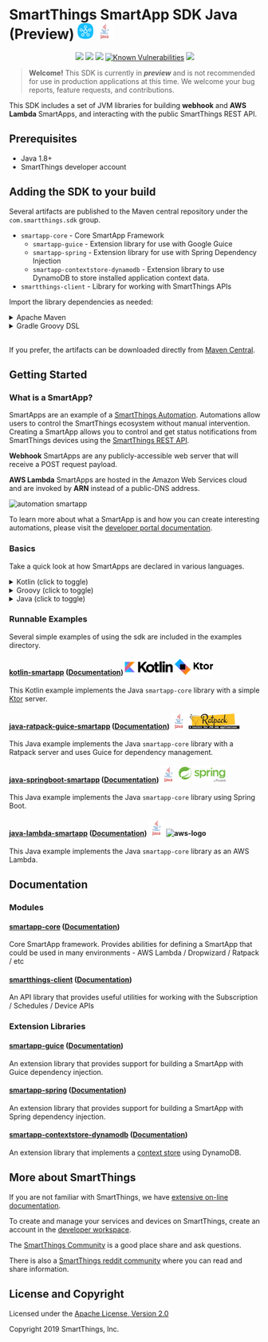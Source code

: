 # SmartThings SmartApp SDK Java (Preview) ![SmartThings](docs/smartthings-logo.png) ![Java](docs/java-logo.png)

<p align="center">
<a href="https://search.maven.org/search?q=g:%22com.smartthings.sdk%22"><img src="https://img.shields.io/maven-central/v/com.smartthings.sdk/smartapp-core.svg?label=Maven%20Central" /></a>
<a href="https://circleci.com/gh/SmartThingsCommunity/smartapp-sdk-java/tree/master"><img src="https://circleci.com/gh/SmartThingsCommunity/smartapp-sdk-java/tree/master.svg?style=svg&circle-token=21da1691c64a0b734e55ada5d591b477347a2936" /></a>
<a href="https://codecov.io/gh/SmartThingsCommunity/smartapp-sdk-java"><img src="https://codecov.io/gh/SmartThingsCommunity/smartapp-sdk-java/branch/master/graph/badge.svg?token=Zy5sgPRzLd"></a>
<a href="https://snyk.io/test/github/SmartThingsCommunity/smartapp-sdk-java"><img src="https://snyk.io/test/github/SmartThingsCommunity/smartapp-sdk-java/badge.svg" alt="Known Vulnerabilities" data-canonical-src="https://snyk.io/test/github/SmartThingsCommunity/smartapp-sdk-java" style="max-width:100%;"></a>
    <a href="https://smartthingsdev.slack.com/messages/CG8D8PS6B"><img src="https://badgen.net/badge//smartthingsdev?icon=slack" /></a>
</p>

> **Welcome!**  This SDK is currently in _**preview**_ and is not recommended for use in production applications at this time. We welcome your bug reports, feature requests, and contributions.

This SDK includes a set of JVM libraries for building **webhook** and **AWS Lambda** SmartApps, and interacting with
the public SmartThings REST API.

## Prerequisites

* Java 1.8+
* SmartThings developer account

## Adding the SDK to your build

Several artifacts are published to the Maven central repository under the `com.smartthings.sdk` group.

* `smartapp-core` - Core SmartApp Framework
  * `smartapp-guice` - Extension library for use with Google Guice
  * `smartapp-spring` - Extension library for use with Spring Dependency Injection
  * `smartapp-contextstore-dynamodb` - Extension library to use DynamoDB to
    store installed application context data.
* `smartthings-client` - Library for working with SmartThings APIs

Import the library dependencies as needed:

<details>
    <summary>Apache Maven</summary>

```xml
<dependency>
  <groupId>com.smartthings.sdk</groupId>
  <artifactId>smartapp-core</artifactId>
  <version>0.0.4-PREVIEW</version>
  <type>pom</type>
</dependency>
```

</details>

<details>
    <summary>Gradle Groovy DSL</summary>

```groovy
implementation 'com.smartthings.sdk:smartapp-core:0.0.4-PREVIEW'
```

</details>
<br>

If you prefer, the artifacts can be downloaded directly from [Maven Central](https://search.maven.org/search?q=g:com.smarrthings.sdk).

## Getting Started

### What is a SmartApp?

SmartApps are an example of a
[SmartThings Automation](https://smartthings.developer.samsung.com/develop/getting-started/automation.html).
Automations allow users to control the SmartThings ecosystem without manual intervention. Creating a SmartApp allows
you to control and get status notifications from SmartThings devices using the
[SmartThings REST API](https://smartthings.developer.samsung.com/develop/api-ref/st-api.html).

**Webhook** SmartApps are any publicly-accessible web server that will receive a POST request payload.

**AWS Lambda** SmartApps are hosted in the Amazon Web Services cloud and are invoked by **ARN** instead of a
public-DNS address.

![automation smartapp](https://smartthings.developer.samsung.com/develop/getting-started/img/automation_smartapp.png)

To learn more about what a SmartApp is and how you can create interesting automations, please visit the [developer portal documentation](https://smartthings.developer.samsung.com/develop/guides/smartapps/basics.html).

### Basics

Take a quick look at how SmartApps are declared in various languages.

<details>
<summary>Kotlin (click to toggle)</summary>

```kotlin
package app

val smartApp: SmartApp = SmartApp.of { spec ->
    spec
        .configuration(Configuration())
        .install {
            Response.ok(InstallResponseData())
        }
        .update {
            Response.ok(UpdateResponseData())
        }
        .event {
            Response.ok(EventResponseData())
        }
        .uninstall {
            Response.ok(UninstallResponseData())
        }
}

fun Application.main() {
    install(Routing) {
        post("/smartapp") {
            call.respond(smartApp.execute(call.receive()))
        }
    }
}

```

</details>

<details>
<summary>Groovy (click to toggle)</summary>

```groovy
    SmartApp smartApp = SmartApp.of { spec ->
        spec
            .install({ req ->
                // create subscriptions
                Response.ok()
            })
            .update({ req ->
                // delete subscriptions
                // create subscriptions
                Response.ok()
            })
            .configuration({ req ->
                ConfigurationResponseData data = ...// build config
                Response.ok(data)
            })
            .event(EventHandler.of { eventSpec ->
                eventSpec
                    .onSubscription("switch", { event ->
                       // do something
                    })
                    .onSchedule("nightly", { event ->
                       // do something
                    })
                    .onEvent(
                        { event ->
                            // test event
                            true
                        },
                        { event ->
                            // do something
                        }
                    )
            })
    }
```

</details>

<details>
<summary>Java (click to toggle)</summary>

```java
    private final SmartApp smartApp = SmartApp.of(spec ->
        spec
            .install(request -> {
                return Response.ok();
            })
            .update(request -> {
                return Response.ok(UpdateResponseData.newInstance());
            })
            .configuration(request -> {
                return Response.ok(ConfigurationReponseData.newInstance());
            })
            .event(request -> {
                EventData eventData = request.getEventData();
                EventHandler.of(eventSpec ->
                        eventSpec
                                .onEvent(event -> {
                                    // when this predicate is true...
                                    return true;
                                }, event -> {
                                    // ...do something with event
                                })
                                .onSchedule("nightly", event -> {
                                    // do something
                                })
                                .onSubscription("switch", event -> {
                                    // do something
                                })
                );
                return Response.ok(EventResponseData.newInstance());
            })
        );
```

</details>

### Runnable Examples

Several simple examples of using the sdk are included in the examples directory.

#### [kotlin-smartapp](examples/kotlin-smartapp) ([Documentation](examples/kotlin-smartapp/README.md)) ![kotlin-logo](docs/kotlin-logo.png) ![ktor-logo](docs/ktor-logo.png)
This Kotlin example implements the Java `smartapp-core` library with a simple [Ktor](https://ktor.io/) server.

#### [java-ratpack-guice-smartapp](examples/java-ratpack-guice-smartapp) ([Documentation](examples/java-ratpack-guice-smartapp/README.md)) ![java-logo](docs/java-logo.png) ![ratpack-logo](docs/ratpack-logo.png)
This Java example implements the Java `smartapp-core` library with a Ratpack server and uses Guice for dependency management.

#### [java-springboot-smartapp](examples/java-springboot-smartapp) ([Documentation](examples/java-springboot-smartapp/README.md)) ![java-logo](docs/java-logo.png) ![spring-logo](docs/spring-logo.png)
This Java example implements the Java `smartapp-core` library using Spring Boot.

#### [java-lambda-smartapp](examples/java-lambda-smartapp) ([Documentation](examples/java-lambda-smartapp/README.md)) ![java-logo](docs/java-logo.png) ![aws-logo](docs/aws-logo.png)
This Java example implements the Java `smartapp-core` library as an AWS Lambda.

## Documentation

### Modules

#### [smartapp-core](/smartapp-core) ([Documentation](smartapp-core/README.md))
Core SmartApp framework. Provides abilities for defining a SmartApp that could be used in many environments - AWS Lambda / Dropwizard / Ratpack / etc

#### [smartthings-client](/smartthings-client) ([Documentation](smartthings-client/README.md))
An API library that provides useful utilities for working with the Subscription / Schedules / Device APIs

### Extension Libraries

#### [smartapp-guice](/smartapp-guice) ([Documentation](smartapp-guice/README.md))
An extension library that provides support for building a SmartApp with Guice dependency injection.

#### [smartapp-spring](/smartapp-spring) ([Documentation](smartapp-spring/README.md))
An extension library that provides support for building a SmartApp with Spring dependency injection.

#### [smartapp-contextstore-dynamodb](/smartapp-contextstore-dynamodb) ([Documentation](smartapp-contextstore-dynamodb/README.md))
An extension library that implements a [context store](smartapp-core/README.md#context-store) using DynamoDB.

## More about SmartThings

If you are not familiar with SmartThings, we have
[extensive on-line documentation](https://smartthings.developer.samsung.com/develop/index.html).

To create and manage your services and devices on SmartThings, create an account in the
[developer workspace](https://devworkspace.developer.samsung.com/).

The [SmartThings Community](https://community.smartthings.com/c/developers/) is a good place share and
ask questions.

There is also a [SmartThings reddit community](https://www.reddit.com/r/SmartThings/) where you
can read and share information.

## License and Copyright

Licensed under the [Apache License, Version 2.0](https://www.apache.org/licenses/LICENSE-2.0)

Copyright 2019 SmartThings, Inc.
